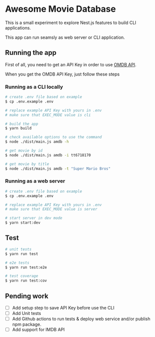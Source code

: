 # Awesome Movie Database

This is a small experiment to explore Nest.js features to build CLI applications. 

This app can run seamsly as web server or CLI application.

## Running the app
First of all, you need to get an API Key in order to use [OMDB API](https://www.omdbapi.com/apikey.aspx).

When you get the OMDB API Key, just follow these steps

### Running as a CLI locally

```bash
# create .env file based on example
$ cp .env.example .env

# replace example API Key with yours in .env
# make sure that EXEC_MODE value is cli

# build the app
$ yarn build

# check available options to use the command
$ node ./dist/main.js amdb -h

# get movie by id
$ node ./dist/main.js amdb -i tt6718170

# get movie by title
$ node ./dist/main.js amdb -t "Super Mario Bros"
```

### Running as a web server
```bash
# create .env file based on example
$ cp .env.example .env

# replace example API Key with yours in .env
# make sure that EXEC_MODE value is server

# start server in dev mode
$ yarn start:dev
```

## Test

```bash
# unit tests
$ yarn run test

# e2e tests
$ yarn run test:e2e

# test coverage
$ yarn run test:cov
```

## Pending work
- [ ] Add setup step to save API Key before use the CLI
- [ ] Add Unit tests 
- [ ] Add Github actions to run tests & deploy web service and/or publish npm package.
- [ ] Add support for IMDB API
